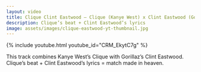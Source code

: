 ```yaml
---
layout: video
title: Clique Clint Eastwood – Clique (Kanye West) x Clint Eastwood (Gorillaz)
description: Clique’s beat + Clint Eastwood’s lyrics
image: assets/images/clique-eastwood-yt-thumbnail.jpg
---
```


{% include youtube.html youtube_id="CRM_EkytC7g" %}

This track combines Kanye West’s Clique with Gorillaz’s Clint Eastwood. Clique’s beat + Clint Eastwood’s lyrics = match made in heaven.

